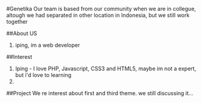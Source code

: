 #Genetika
Our team is based from our community when we are in collegue, altough we had separated in other location in Indonesia, but we still work together

##About US
1. iping, im a web developer

##Interest
1. Iping - I love PHP, Javascript, CSS3 and HTML5, maybe im not a expert, but i'd love to learning
2. 

##Project
We re interest about first and third theme. we still discussing it...
